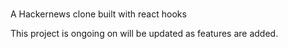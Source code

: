 #

A Hackernews clone built with react hooks

This project is ongoing on will be updated as features are added.

